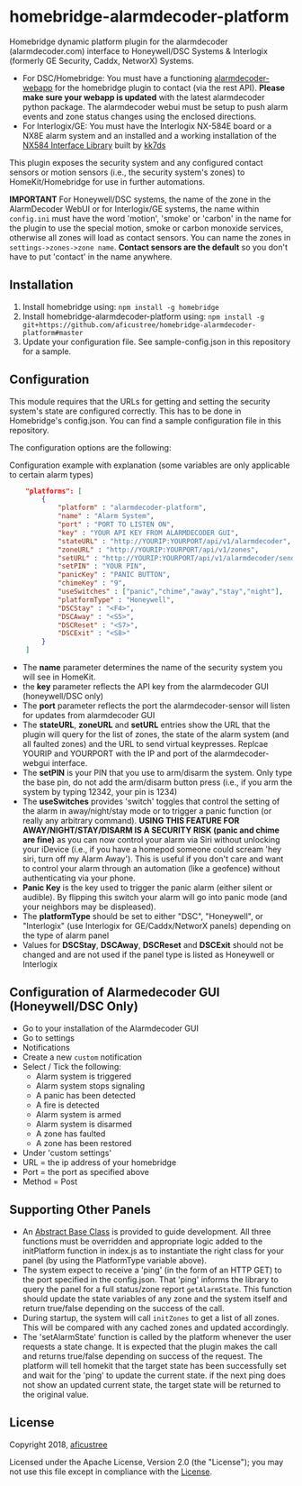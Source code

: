 # homebridge-alarmdecoder-platform

Homebridge dynamic platform plugin for the alarmdecoder (alarmdecoder.com) interface to Honeywell/DSC Systems & Interlogix (formerly GE Security, Caddx, NetworX) Systems.

* For DSC/Homebridge: You must have a functioning [alarmdecoder-webapp](https://www.alarmdecoder.com/wiki/index.php/AlarmDecoder_WebApp) for the homebridge plugin to contact (via the rest API). **Please make sure your webapp is updated** with the latest alarmdecoder python package. The alarmdecoder webui must be setup to push alarm events and zone status changes using the enclosed directions.
* For Interlogix/GE: You must have the Interlogix NX-584E board or a NX8E alarm system and an installed and a working installation of the [NX584 Interface Library](https://github.com/kk7ds/pynx584) built by [kk7ds](https://github.com/kk7ds)

This plugin exposes the security system and any configured contact sensors or motion sensors (i.e., the security system's zones) to HomeKit/Homebridge for use in further automations.

**IMPORTANT** For Honeywell/DSC systems, the name of the zone in the AlarmDecoder WebUI  or for Interlogix/GE systems, the name within `config.ini` must have the word 'motion', 'smoke' or 'carbon' in the name for the plugin to use the special motion, smoke or carbon monoxide services, otherwise all zones will load as contact sensors. You can name the zones in `settings->zones->zone name`. **Contact sensors are the default** so you don't have to put 'contact' in the name anywhere.

## Installation

1. Install homebridge using: `npm install -g homebridge`
2. Install homebridge-alarmdecoder-platform using: `npm install -g git+https://github.com/aficustree/homebridge-alarmdecoder-platform#master`
3. Update your configuration file. See sample-config.json in this repository for a sample.

## Configuration

This module requires that the URLs for getting and setting the security system's state are configured correctly. This has to be done in Homebridge's config.json.
You can find a sample configuration file in this repository.

The configuration options are the following:

Configuration example with explanation (some variables are only applicable to certain alarm types)

```json
    "platforms": [
        {
            "platform" : "alarmdecoder-platform",
            "name" : "Alarm System",
            "port" : "PORT TO LISTEN ON",
            "key" : "YOUR API KEY FROM ALARMDECODER GUI",
            "stateURL" : "http://YOURIP:YOURPORT/api/v1/alarmdecoder",
            "zoneURL" : "http://YOURIP:YOURPORT/api/v1/zones",
            "setURL" : "http://YOURIP:YOURPORT/api/v1/alarmdecoder/send",
            "setPIN" : "YOUR PIN",
            "panicKey" : "PANIC BUTTON",
            "chimeKey" : "9",
            "useSwitches" : ["panic","chime","away","stay","night"],
            "platformType" : "Honeywell",
            "DSCStay" : "<F4>",
            "DSCAway" : "<S5>",
            "DSCReset" : "<S7>",
            "DSCExit" : "<S8>"
        }
    ]

```

* The **name** parameter determines the name of the security system you will see in HomeKit.
* the **key** parameter reflects the API key from the alarmdecoder GUI (honeywell/DSC only)
* The **port** parameter reflects the port the alarmdecoder-sensor will listen for updates from alarmdecoder GUI
* The **stateURL**, **zoneURL** and **setURL** entries show the URL that the plugin will query for the list of zones, the state of the alarm system (and all faulted zones) and the URL to send virtual keypresses. Replcae YOURIP and YOURPORT with the IP and port of the alarmdecoder-webgui interface.
* The **setPIN** is your PIN that you use to arm/disarm the system. Only type the base pin, do not add the arm/disarm button press (i.e., if you arm the system by typing 12342, your pin is 1234)
* The **useSwitches** provides 'switch' toggles that control the setting of the alarm in away/night/stay mode or to trigger a panic function (or really any arbitrary command). **USING THIS FEATURE FOR AWAY/NIGHT/STAY/DISARM IS A SECURITY RISK (panic and chime are fine)** as you can now control your alarm via Siri without unlocking your iDevice (i.e., if you have a homepod someone could scream 'hey siri, turn off my Alarm Away'). This is useful if you don't care and want to control your alarm through an automation (like a geofence) without authenticating via your phone.
* **Panic Key** is the key used to trigger the panic alarm (either silent or audible). By flipping this switch your alarm will go into panic mode (and your neighbors may be displeased).
* The **platformType** should be set to either "DSC", "Honeywell", or "Interlogix" (use Interlogix for GE/Caddx/NetworX panels) depending on the type of alarm panel
* Values for **DSCStay**, **DSCAway**, **DSCReset** and **DSCExit** should not be changed and are not used if the panel type is listed as Honeywell or Interlogix

## Configuration of Alarmedecoder GUI (Honeywell/DSC Only)

* Go to your installation of the Alarmdecoder GUI
* Go to settings
* Notifications
* Create a new `custom` notification
* Select / Tick the following:
  * Alarm system is triggered
  * Alarm system stops signaling
  * A panic has been detected
  * A fire is detected
  * Alarm system is armed
  * Alarm system is disarmed
  * A zone has faulted
  * A zone has been restored
* Under 'custom settings'
* URL = the ip address of your homebridge
* Port = the port as specified above
* Method = Post

## Supporting Other Panels

* An [Abstract Base Class](./alarmsystems/base.js) is provided to guide development. All three functions must be overridden and appropriate logic added to the initPlatform function in index.js as to instantiate the right class for your panel (by using the PlatformType variable above).
* The system expect to receive a 'ping' (in the form of an HTTP GET) to the port specified in the config.json. That 'ping' informs the library to query the panel for a full status/zone report `getAlarmState`. This function should update the state variables of any zone and the system itself and return true/false depending on the success of the call.
* During startup, the system will call `initZones` to get a list of all zones. This will be compared with any cached zones and updated accordingly.
* The 'setAlarmState' function is called by the platform whenever the user requests a state change. It is expected that the plugin makes the call and returns true/false depending on success of the request. The platform will tell homekit that the target state has been successfully set and wait for the 'ping' to update the current state. if the next ping does not show an updated current state, the target state will be returned to the original value.

## License

Copyright 2018, [aficustree](https://github.com/aficustree)

Licensed under the Apache License, Version 2.0 (the "License"); you may not use this file except in compliance with the [License](./LICENSE).